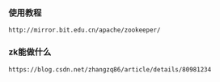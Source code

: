 ### 使用教程
    http://mirror.bit.edu.cn/apache/zookeeper/

### zk能做什么
    https://blog.csdn.net/zhangzq86/article/details/80981234